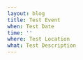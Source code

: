 ```yaml
---
layout: blog
title: Test Event
when: Test Date
time: ''
where: Test Location
what: Test Description
---
```



